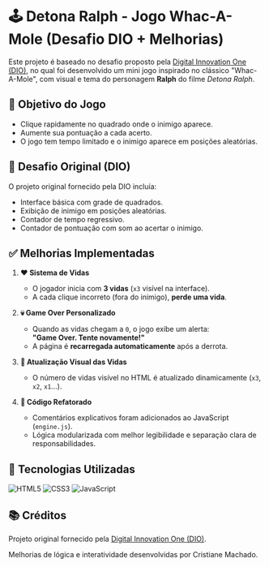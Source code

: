 # 🕹️ Detona Ralph - Jogo Whac-A-Mole (Desafio DIO + Melhorias)

Este projeto é baseado no desafio proposto pela [Digital Innovation One (DIO)](https://www.dio.me/), no qual foi desenvolvido um mini jogo inspirado no clássico "Whac-A-Mole", com visual e tema do personagem **Ralph** do filme *Detona Ralph*.

## 🎯 Objetivo do Jogo

- Clique rapidamente no quadrado onde o inimigo aparece.
- Aumente sua pontuação a cada acerto.
- O jogo tem tempo limitado e o inimigo aparece em posições aleatórias.



## 📌 Desafio Original (DIO)

O projeto original fornecido pela DIO incluía:

- Interface básica com grade de quadrados.
- Exibição de inimigo em posições aleatórias.
- Contador de tempo regressivo.
- Contador de pontuação com som ao acertar o inimigo.



## ✅ Melhorias Implementadas 

1. **❤️ Sistema de Vidas**
   - O jogador inicia com **3 vidas** (`x3` visível na interface).
   - A cada clique incorreto (fora do inimigo), **perde uma vida**.

2. **💀 Game Over Personalizado**
   - Quando as vidas chegam a `0`, o jogo exibe um alerta:  
     **"Game Over. Tente novamente!"**
   - A página é **recarregada automaticamente** após a derrota.

3. **🔁 Atualização Visual das Vidas**
   - O número de vidas visível no HTML é atualizado dinamicamente (`x3`, `x2`, `x1`...).

4. **🧼 Código Refatorado**
   - Comentários explicativos foram adicionados ao JavaScript (`engine.js`).
   - Lógica modularizada com melhor legibilidade e separação clara de responsabilidades.


## 🧪 Tecnologias Utilizadas
![HTML5](https://img.shields.io/badge/html5-%23E34F26.svg?style=for-the-badge&logo=html5&logoColor=white)
![CSS3](https://img.shields.io/badge/css3-%231572B6.svg?style=for-the-badge&logo=css3&logoColor=white)
![JavaScript](https://img.shields.io/badge/javascript-%23323330.svg?style=for-the-badge&logo=javascript&logoColor=%23F7DF1E)



## 📚 Créditos

Projeto original fornecido pela [Digital Innovation One (DIO)](https://dio.me).

Melhorias de lógica e interatividade desenvolvidas por Cristiane Machado.
